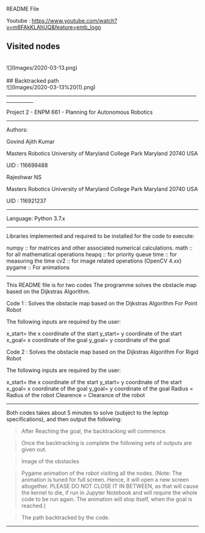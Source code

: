 README File

Youtube : https://www.youtube.com/watch?v=m8FAkKLAhUQ&feature=emb_logo
## Visited nodes 
<br/>
![](Images/2020-03-13.png)
<br/>
<br/>
## Backtracked path
<br/>
![](Images/2020-03-13%20(1).png)
_________________________________________________________________________________________

Project 2 - ENPM 661 - Planning for Autonomous Robotics
_________________________________________________________________________________________
Authors: 

Govind Ajith Kumar

Masters Robotics 
University of Maryland
College Park
Maryland
20740 USA


UID : 116699488

Rajeshwar NS

Masters Robotics
University of Maryland
College Park
Maryland
20740 USA


UID : 116921237
_________________________________________________________________________________________
Language: Python 3.7.x
_________________________________________________________________________________________
Libraries implemented and required to be installed for the code to execute:

numpy :: for matrices and other associated numerical calculations. 
math :: for all mathematical operations
heapq :: for priority queue
time :: for measuring the time
cv2 :: for image related operations (OpenCV 4.xx)
pygame :: For animations
_________________________________________________________________________________________

This README file is for two codes
The programme solves the obstacle map based on the Dijkstras Algorithm. 

Code 1 : Solves the obstacle map based on the Dijkstras Algorithm For Point Robot

The following inputs are required by the user:


x_start= the x coordinate of the start
y_start= y coordinate of the start
x_goal= x coordinate of the goal
y_goal= y coordinate of the goal

Code 2 : Solves the obstacle map based on the Dijkstras Algorithm For Rigid Robot

The following inputs are required by the user:

x_start= the x coordinate of the start
y_start= y coordinate of the start
x_goal= x coordinate of the goal
y_goal= y coordinate of the goal
Radius = Radius of the robot
Clearence = Clearance of the robot


---------------------------------------------------------------------------------------------

Both codes takes about 5 minutes to solve (subject to the leptop specifications), and then output 
the following:

>After Reaching the goal, the backtracking will commence.

> Once the backtracking is complete the following sets of outputs are given out.

> Image of the obstacles

> Pygame animation of the robot visiting all the nodes. (Note: The animation is tuned for full screen. 
Hence, it will open
a new screen altogether. PLEASE DO NOT CLOSE IT IN BETWEEN, as that will cause the kernel to die, if 
run in Jupyter Notebook and will require the whole code to be run again. The animation will stop itself, 
when the goal is reached.)

> The path backtracked by the code.


---------------------------------------------------------------------------------------------



